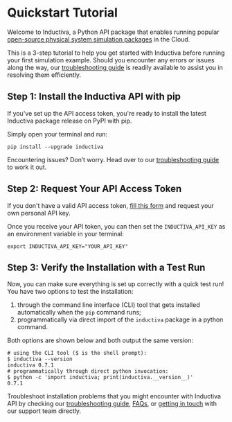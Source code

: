 # Quickstart Tutorial

Welcome to Inductiva, a Python API package that enables running popular
[open-source physical system simulation packages](../simulators/overview.md) in the Cloud. 

This is a 3-step tutorial to help you get started with Inductiva 
before running your first simulation example. Should you encounter any errors or 
issues along the way, our [troubleshooting guide](../api_reference/troubleshooting.md) is
readily available to assist you in resolving them efficiently.

## Step 1: Install the Inductiva API with pip
If you've set up the API access token, you're ready to install the 
latest Inductiva package release on PyPI with pip. 

Simply open your terminal and run:

```
pip install --upgrade inductiva
```

Encountering issues? Don’t worry. Head over to our [troubleshooting guide](../api_reference/troubleshooting.md)
to work it out.

## Step 2: Request Your API Access Token
If you don't have a valid API access token, [fill this form](https://docs.google.com/forms/d/e/1FAIpQLSflytIIwzaBE_ZzoRloVm3uTo1OQCH6Cqhw3bhFVnC61s7Wmw/viewform) and request 
your own personal API key.

Once you receive your API token, you can then set the `INDUCTIVA_API_KEY` as an 
environment variable in your terminal:
```
export INDUCTIVA_API_KEY="YOUR_API_KEY"
```

## Step 3: Verify the Installation with a Test Run

Now, you can make sure everything is set up correctly with a quick test run!
You have two options to test the installation:
1. through the command line interface (CLI) tool that gets installed
   automatically when the `pip` command runs;
2. programmatically via direct import of the `inductiva` package in a python
   command.

Both options are shown below and both output the same version:

```console
# using the CLI tool ($ is the shell prompt):
$ inductiva --version
inductiva 0.7.1
# programmatically through direct python invocation:
$ python -c 'import inductiva; print(inductiva.__version__)'
0.7.1
```


Troubleshoot installation problems that you might encounter with Inductiva 
API by checking our [troubleshooting guide](../api_reference/troubleshooting.md),
[FAQs](../api_reference/faq.md), or [getting in touch](mailto:support@inductiva.ai)
with our support team directly.
